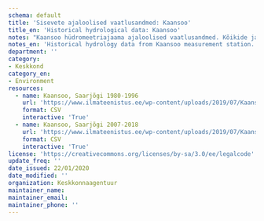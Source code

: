 ```yaml
---
schema: default
title: 'Sisevete ajaloolised vaatlusandmed: Kaansoo'
title_en: 'Historical hydrological data: Kaansoo'
notes: "Kaansoo hüdromeetriajaama ajaloolised vaatlusandmed. Kõikide jaamade andmed on Riigi Ilmateenistuse <a href=\"http://www.ilmateenistus.ee/siseveed/ajaloolised-vaatlusandmed/\">kodulehelt</a> tasuta kõigile kättesaadavad. Arvutatud on pikaajalised keskmised ja ajaloolised maksimaalsed/minimaalsed vooluhulgad."
notes_en: 'Historical hydrology data from Kaansoo measurement station.'
department: ''
category:
- Keskkond
category_en:
- Environment
resources:
  - name: Kaansoo, Saarjõgi 1980-1996
    url: 'https://www.ilmateenistus.ee/wp-content/uploads/2019/07/Kaansoo-1980-1966-2007-2018.csv'
    format: CSV
    interactive: 'True'
  - name: Kaansoo, Saarjõgi 2007-2018
    url: 'https://www.ilmateenistus.ee/wp-content/uploads/2019/07/Kaansoo-1980-1966-2007-2018.csv'
    format: CSV
    interactive: 'True'
license: 'https://creativecommons.org/licenses/by-sa/3.0/ee/legalcode'
update_freq: ''
date_issued: 22/01/2020
date_modified: ''
organization: Keskkonnaagentuur
maintainer_name: 
maintainer_email:
maintainer_phone: ''
---
```

